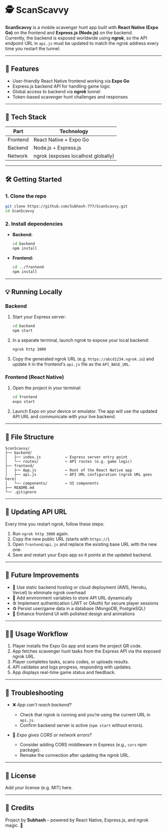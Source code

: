 
# 🕵️ ScanScavvy

**ScanScavvy** is a mobile scavenger hunt app built with **React Native (Expo Go)** on the frontend and **Express.js (Node.js)** on the backend.  
Currently, the backend is exposed worldwide using **ngrok**, so the API endpoint URL in `api.js` must be updated to match the ngrok address every time you restart the tunnel.

---

## 🚀 Features

- User-friendly React Native frontend working via **Expo Go**  
- Express.js backend API for handling game logic  
- Global access to backend via **ngrok** tunnel  
- Token-based scavenger hunt challenges and responses  

---

## 🧩 Tech Stack

| Part         | Technology             |
|--------------|------------------------|
| Frontend     | React Native + Expo Go |
| Backend      | Node.js + Express.js   |
| Network      | ngrok (exposes localhost globally) |

---

## 🛠️ Getting Started

### 1. Clone the repo
```bash
git clone https://github.com/Subhash-777/ScanScavvy.git
cd ScanScavvy
```

### 2. Install dependencies

- **Backend:**
  ```bash
  cd backend
  npm install
  ```

- **Frontend:**
  ```bash
  cd ../frontend
  npm install
  ```

---

## 💡 Running Locally

### Backend

1. Start your Express server:
    ```bash
    cd backend
    npm start
    ```
2. In a separate terminal, launch ngrok to expose your local backend:
    ```bash
    ngrok http 3000
    ```
3. Copy the generated ngrok URL (e.g. `https://abcd1234.ngrok.io`) and update it in the frontend's `api.js` file as the `API_BASE_URL`.

### Frontend (React Native)

1. Open the project in your terminal:
    ```bash
    cd frontend
    expo start
    ```
2. Launch Expo on your device or emulator. The app will use the updated API URL and communicate with your live backend.

---

## 📁 File Structure

```
ScanScavvy/
├── backend/
│   ├── index.js           ← Express server entry point
│   └── routes/            ← API routes (e.g. game logic)
├── frontend/
│   ├── App.js             ← Root of the React Native app
│   ├── api.js             ← API URL configuration (ngrok URL goes here)
│   └── components/        ← UI components
├── README.md
└── .gitignore
```

---

## 🧠 Updating API URL

Every time you restart ngrok, follow these steps:

1. Run `ngrok http 3000` again.
2. Copy the new public URL (starts with `https://`).
3. Open `frontend/api.js` and replace the existing base URL with the new one.
4. Save and restart your Expo app so it points at the updated backend.

---

## 🔄 Future Improvements

- 🔐 Use static backend hosting or cloud deployment (AWS, Heroku, Vercel) to eliminate ngrok overhead  
- 🧾 Add environment variables to store API URL dynamically  
- ⚙️ Implement authentication (JWT or OAuth) for secure player sessions  
- ♻️ Persist user/game data in a database (MongoDB, PostgreSQL)  
- 🧩 Enhance frontend UI with polished design and animations  

---

## 👩‍💻 Usage Workflow

1. Player installs the Expo Go app and scans the project QR code.
2. App fetches scavenger hunt tasks from the Express API via the exposed ngrok URL.
3. Player completes tasks, scans codes, or uploads results.
4. API validates and logs progress, responding with updates.
5. App displays real-time game status and feedback.

---

## 🧪 Troubleshooting

- ❌ *App can’t reach backend?*  
  - Check that ngrok is running and you’re using the current URL in `api.js`.  
  - Confirm backend server is active (`npm start` without errors).

- 🛑 *Expo gives CORS or network errors?*  
  - Consider adding CORS middleware in Express (e.g., `cors` npm package).  
  - Remake the connection after updating the ngrok URL.

---

## 📜 License

Add your license (e.g. MIT) here.

---

## 🙏 Credits

Project by **Subhash** – powered by React Native, Express.js, and ngrok magic. 🧰
